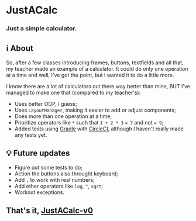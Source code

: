 # JustACalc
### Just a simple calculator.

## :information_source: About

So, after a few classes introducing frames, buttons, textfields and all that, my teacher made an example of a calculator. It could do only one operation at a time and well, 
I've got the point, but I wanted it to do a little more.

I know there are a lot of calculators out there way better than mine, BUT I've managed to make one that (compared to my teacher's):

* Uses better OOP, I guess;
* Uses `LayoutManager`, making it easier to add or adjust components;
* Does more than one operation at a time;
* Prioritize operators like `*` such that `1 + 2 * 3` `= 7` and not `= 9`;
* Added tests using [Gradle](https://gradle.org/) with [CircleCI](https://circleci.com/), although I haven't really made any tests yet.

## :bulb: Future updates

* Figure out some tests to do;
* Action the buttons also throught keyboard;
* Add `,` to work with real numbers;
* Add other operators like `log`, `^`, `sqrt`;
* Workout exceptions.

## That's it, [JustACalc-v0](https://github.com/ThiagoBoimer/JustACalc/raw/master/JustACalc-v0.jar)
